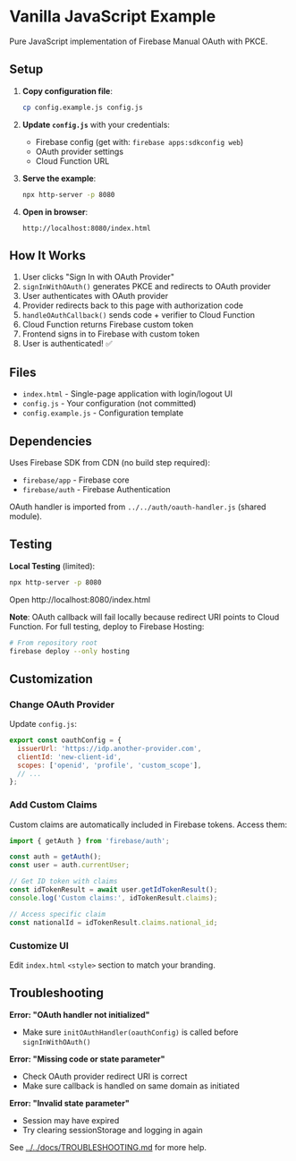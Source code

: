 # Vanilla JavaScript Example

Pure JavaScript implementation of Firebase Manual OAuth with PKCE.

## Setup

1. **Copy configuration file**:
   ```bash
   cp config.example.js config.js
   ```

2. **Update `config.js`** with your credentials:
   - Firebase config (get with: `firebase apps:sdkconfig web`)
   - OAuth provider settings
   - Cloud Function URL

3. **Serve the example**:
   ```bash
   npx http-server -p 8080
   ```

4. **Open in browser**:
   ```
   http://localhost:8080/index.html
   ```

## How It Works

1. User clicks "Sign In with OAuth Provider"
2. `signInWithOAuth()` generates PKCE and redirects to OAuth provider
3. User authenticates with OAuth provider
4. Provider redirects back to this page with authorization code
5. `handleOAuthCallback()` sends code + verifier to Cloud Function
6. Cloud Function returns Firebase custom token
7. Frontend signs in to Firebase with custom token
8. User is authenticated! ✅

## Files

- `index.html` - Single-page application with login/logout UI
- `config.js` - Your configuration (not committed)
- `config.example.js` - Configuration template

## Dependencies

Uses Firebase SDK from CDN (no build step required):
- `firebase/app` - Firebase core
- `firebase/auth` - Firebase Authentication

OAuth handler is imported from `../../auth/oauth-handler.js` (shared module).

## Testing

**Local Testing** (limited):
```bash
npx http-server -p 8080
```

Open http://localhost:8080/index.html

**Note**: OAuth callback will fail locally because redirect URI points to Cloud Function. For full testing, deploy to Firebase Hosting:

```bash
# From repository root
firebase deploy --only hosting
```

## Customization

### Change OAuth Provider

Update `config.js`:
```javascript
export const oauthConfig = {
  issuerUrl: 'https://idp.another-provider.com',
  clientId: 'new-client-id',
  scopes: ['openid', 'profile', 'custom_scope'],
  // ...
};
```

### Add Custom Claims

Custom claims are automatically included in Firebase tokens. Access them:

```javascript
import { getAuth } from 'firebase/auth';

const auth = getAuth();
const user = auth.currentUser;

// Get ID token with claims
const idTokenResult = await user.getIdTokenResult();
console.log('Custom claims:', idTokenResult.claims);

// Access specific claim
const nationalId = idTokenResult.claims.national_id;
```

### Customize UI

Edit `index.html` `<style>` section to match your branding.

## Troubleshooting

**Error: "OAuth handler not initialized"**
- Make sure `initOAuthHandler(oauthConfig)` is called before `signInWithOAuth()`

**Error: "Missing code or state parameter"**
- Check OAuth provider redirect URI is correct
- Make sure callback is handled on same domain as initiated

**Error: "Invalid state parameter"**
- Session may have expired
- Try clearing sessionStorage and logging in again

See [../../docs/TROUBLESHOOTING.md](../../docs/TROUBLESHOOTING.md) for more help.
